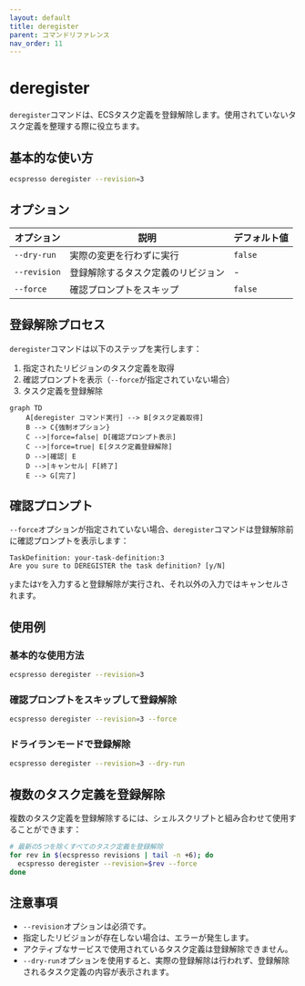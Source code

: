 ```yaml
---
layout: default
title: deregister
parent: コマンドリファレンス
nav_order: 11
---
```


# deregister

`deregister`コマンドは、ECSタスク定義を登録解除します。使用されていないタスク定義を整理する際に役立ちます。

## 基本的な使い方

```bash
ecspresso deregister --revision=3
```

## オプション

| オプション | 説明 | デフォルト値 |
|------------|------|------------|
| `--dry-run` | 実際の変更を行わずに実行 | `false` |
| `--revision` | 登録解除するタスク定義のリビジョン | - |
| `--force` | 確認プロンプトをスキップ | `false` |

## 登録解除プロセス

`deregister`コマンドは以下のステップを実行します：

1. 指定されたリビジョンのタスク定義を取得
2. 確認プロンプトを表示（`--force`が指定されていない場合）
3. タスク定義を登録解除

```mermaid
graph TD
    A[deregister コマンド実行] --> B[タスク定義取得]
    B --> C{強制オプション}
    C -->|force=false| D[確認プロンプト表示]
    C -->|force=true| E[タスク定義登録解除]
    D -->|確認| E
    D -->|キャンセル| F[終了]
    E --> G[完了]
```

## 確認プロンプト

`--force`オプションが指定されていない場合、`deregister`コマンドは登録解除前に確認プロンプトを表示します：

```
TaskDefinition: your-task-definition:3
Are you sure to DEREGISTER the task definition? [y/N]
```

`y`または`Y`を入力すると登録解除が実行され、それ以外の入力ではキャンセルされます。

## 使用例

### 基本的な使用方法

```bash
ecspresso deregister --revision=3
```

### 確認プロンプトをスキップして登録解除

```bash
ecspresso deregister --revision=3 --force
```

### ドライランモードで登録解除

```bash
ecspresso deregister --revision=3 --dry-run
```

## 複数のタスク定義を登録解除

複数のタスク定義を登録解除するには、シェルスクリプトと組み合わせて使用することができます：

```bash
# 最新の5つを除くすべてのタスク定義を登録解除
for rev in $(ecspresso revisions | tail -n +6); do
  ecspresso deregister --revision=$rev --force
done
```

## 注意事項

- `--revision`オプションは必須です。
- 指定したリビジョンが存在しない場合は、エラーが発生します。
- アクティブなサービスで使用されているタスク定義は登録解除できません。
- `--dry-run`オプションを使用すると、実際の登録解除は行われず、登録解除されるタスク定義の内容が表示されます。
